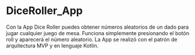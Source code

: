 # DiceRoller_App
Con la App Dice Roller puedes obtener números aleatorios de un dado para jugar cualquier juego de mesa. Funciona simplemente presionando el botón roll y aparecerá el número aleatorio. La App se realizó con el patrón de arquitectura MVP y en lenguaje Kotlin.
